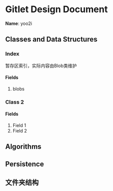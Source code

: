 # Gitlet Design Document

**Name**: yoo2i

## Classes and Data Structures

### Index

暂存区索引，实际内容由Blob类维护

#### Fields

1. blobs


### Class 2

#### Fields

1. Field 1
2. Field 2


## Algorithms

## Persistence

## 文件夹结构


